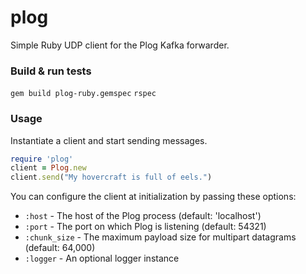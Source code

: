 # plog

Simple Ruby UDP client for the Plog Kafka forwarder.

### Build & run tests

`gem build plog-ruby.gemspec`
`rspec`

### Usage

Instantiate a client and start sending messages.

```ruby
require 'plog'
client = Plog.new
client.send("My hovercraft is full of eels.")
```

You can configure the client at initialization by passing these options:

* `:host` - The host of the Plog process (default: 'localhost')
* `:port` - The port on which Plog is listening (default: 54321)
* `:chunk_size` - The maximum payload size for multipart datagrams (default: 64,000)
* `:logger` - An optional logger instance

